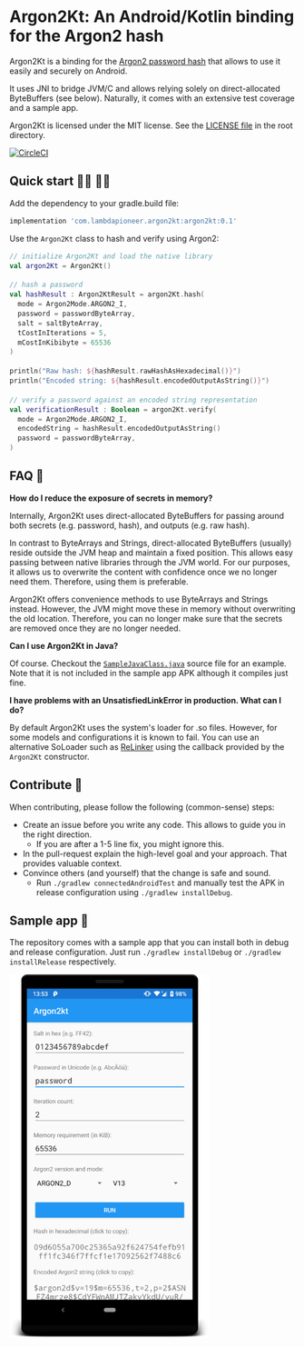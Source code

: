 # Argon2Kt: An Android/Kotlin binding for the Argon2 hash

Argon2Kt is a binding for the [Argon2 password hash](https://github.com/P-H-C/phc-winner-argon2) that allows to use it
easily and securely on Android.

It uses JNI to bridge JVM/C and allows relying solely on direct-allocated ByteBuffers (see below). Naturally, it comes with an extensive test coverage and a sample app.

Argon2Kt is licensed under the MIT license. See the [LICENSE file](https://github.com/lambdapioneer/argon2kt/blob/master/LICENSE) in the root directory.

[![CircleCI](https://circleci.com/gh/lambdapioneer/argon2kt.svg?style=svg)](https://circleci.com/gh/lambdapioneer/argon2kt)

## Quick start 👩‍💻 👨‍💻

Add the dependency to your gradle.build file:

```groovy
implementation 'com.lambdapioneer.argon2kt:argon2kt:0.1'
```

Use the `Argon2Kt` class to hash and verify using Argon2:

```kotlin
// initialize Argon2Kt and load the native library
val argon2Kt = Argon2Kt()

// hash a password
val hashResult : Argon2KtResult = argon2Kt.hash(
  mode = Argon2Mode.ARGON2_I,
  password = passwordByteArray,
  salt = saltByteArray,
  tCostInIterations = 5,
  mCostInKibibyte = 65536
)

println("Raw hash: ${hashResult.rawHashAsHexadecimal()}")
println("Encoded string: ${hashResult.encodedOutputAsString()}")

// verify a password against an encoded string representation
val verificationResult : Boolean = argon2Kt.verify(
  mode = Argon2Mode.ARGON2_I,
  encodedString = hashResult.encodedOutputAsString()
  password = passwordByteArray,
)
```


## FAQ 🤔

**How do I reduce the exposure of secrets in memory?**

Internally, Argon2Kt uses direct-allocated ByteBuffers for passing around both secrets (e.g. password, hash), and outputs (e.g. raw hash).

In contrast to ByteArrays and Strings, direct-allocated ByteBuffers (usually) reside outside the JVM heap and maintain a fixed position. This allows easy passing between native libraries through the JVM world. For our purposes, it allows us to overwrite the content with confidence once we no longer need them. Therefore, using them is preferable.

Argon2Kt offers convenience methods to use ByteArrays and Strings instead. However, the JVM might move these in memory without overwriting the old location. Therefore, you can no longer make sure that the secrets are removed once they are no longer needed.

**Can I use Argon2Kt in Java?**

Of course. Checkout the [`SampleJavaClass.java`](https://github.com/lambdapioneer/argon2kt/blob/master/app/src/main/java/com/lambdapioneer/argon2kt/app/SampleJavaClass.java#L13-L19) source file for an example. Note that it is not included in the sample app APK although it compiles just fine.

**I have problems with an UnsatisfiedLinkError in production. What can I do?**

By default Argon2Kt uses the system's loader for .so files. However, for some models and configurations it is known to fail. You can use an alternative SoLoader such as [ReLinker](https://github.com/KeepSafe/ReLinker) using the callback provided by the `Argon2Kt` constructor.


## Contribute 👋

When contributing, please follow the following (common-sense) steps:

 - Create an issue before you write any code. This allows to guide you in the right direction.
    - If you are after a 1-5 line fix, you might ignore this.
 - In the pull-request explain the high-level goal and your approach. That provides valuable context.
 - Convince others (and yourself) that the change is safe and sound.
    - Run `./gradlew connectedAndroidTest` and manually test the APK in release configuration using `./gradlew installDebug`.


## Sample app 📱

The repository comes with a sample app that you can install both in debug and release configuration. Just run `./gradlew installDebug` or `./gradlew installRelease` respectively.

<img src="app/device_screenshot.png" width=353 height=640 align=center>
